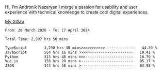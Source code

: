 Hi, I'm Andronik Nazaryan
I merge a passion for usability and user experience with technical knowledge to create cool digital experiences.

[My Gitlab](https://gitlab.com/anridev24)

<!--START_SECTION:waka-->

```txt
From: 28 March 2020 - To: 17 April 2024

Total Time: 2,907 hrs 50 mins

TypeScript        1,290 hrs 38 mins>>>>>>>>>>>--------------   44.39 %
JavaScript        564 hrs 16 mins >>>>>--------------------   19.41 %
Python            313 hrs 48 mins >>>----------------------   10.79 %
Vue.js            150 hrs 20 mins >------------------------   05.17 %
JSON              144 hrs 48 mins >------------------------   04.98 %
```

<!--END_SECTION:waka-->
